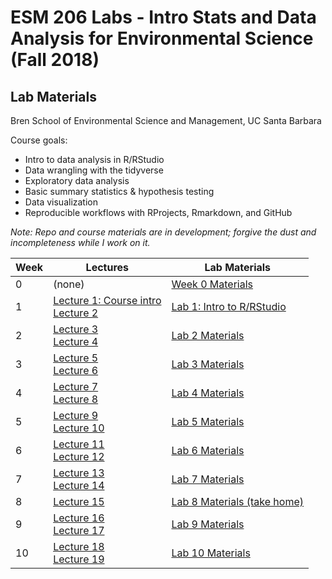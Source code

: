 # ESM 206 Labs - Intro Stats and Data Analysis for Environmental Science (Fall 2018)
## Lab Materials

Bren School of Environmental Science and Management, UC Santa Barbara 

Course goals: 

  - Intro to data analysis in R/RStudio
  - Data wrangling with the tidyverse
  - Exploratory data analysis
  - Basic summary statistics & hypothesis testing
  - Data visualization 
  - Reproducible workflows with RProjects, Rmarkdown, and GitHub

*Note: Repo and course materials are in development; forgive the dust and incompleteness while I work on it.*

Week | Lectures | Lab Materials| 
-----|--------| ---------
0 | (none) | [Week 0 Materials](https://github.com/allisonhorst/esm-206-2018/tree/master/week_0) 
1 | [Lecture 1: Course intro](https://docs.google.com/presentation/d/1cPWa6NqbEot8dBjVC7UKPjF72Q7myYjHqyBYS9HO_qg/edit?usp=sharing)<br>[Lecture 2]() | [Lab 1: Intro to R/RStudio](https://github.com/allisonhorst/esm-206-2018/tree/master/week_1) 
2 | [Lecture 3]()<br>[Lecture 4]() | [Lab 2 Materials](https://github.com/allisonhorst/esm-206-2018/tree/master/week_2)
3 | [Lecture 5]()<br>[Lecture 6]() | [Lab 3 Materials](https://github.com/allisonhorst/esm-206-2018/tree/master/week_3) 
4 | [Lecture 7]()<br>[Lecture 8]() | [Lab 4 Materials](https://github.com/allisonhorst/esm-206-2018/tree/master/week_4) 
5 | [Lecture 9]()<br>[Lecture 10]()| [Lab 5 Materials](https://github.com/allisonhorst/esm-206-2018/tree/master/week_5)
6 | [Lecture 11]()<br>[Lecture 12]() | [Lab 6 Materials](https://github.com/allisonhorst/esm-206-2018/tree/master/week_6) 
7 | [Lecture 13]()<br>[Lecture 14]() | [Lab 7 Materials](https://github.com/allisonhorst/esm-206-2018/tree/master/week_7)
8 | [Lecture 15]() | [Lab 8 Materials (take home)](https://github.com/allisonhorst/esm-206-2018/tree/master/week_8)
9 | [Lecture 16]()<br>[Lecture 17]() | [Lab 9 Materials](https://github.com/allisonhorst/esm-206-2018/tree/master/week_9)
10 | [Lecture 18]()<br>[Lecture 19]() | [Lab 10 Materials](https://github.com/allisonhorst/esm-206-2018/tree/master/week_10)
